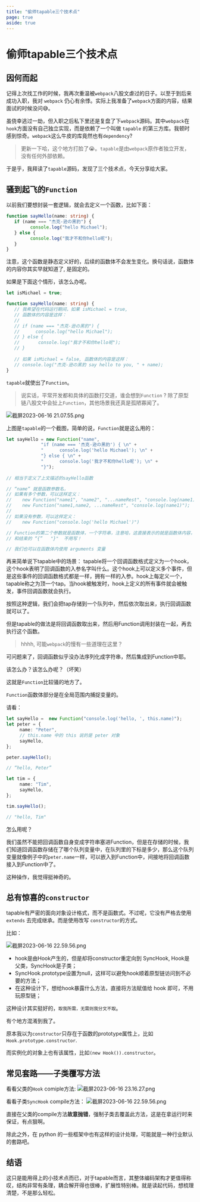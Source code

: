 ```yaml
---
title: "偷师tapable三个技术点"
page: true
aside: true
---
```


# 偷师tapable三个技术点
## 因何而起
记得上次找工作的时候，我再次重温被`webpack`八股文虐过的日子。以至于到后来成功入职，我对 `webpack` 仍心有余悸。实际上我准备了`webpack`方面的内容，结果面试的时候没问😅。

虽侥幸逃过一劫，但入职之后私下里还是复盘了下`webpack`源码。其中`webpack`在`hook`方面没有自己独立实现，而是依赖了一个叫做 `tapable` 的第三方库。我顿时感到惊奇。`webpack`这么牛皮的库竟然也有`dependency`?
> 更新一下哈，这个地方打脸了😭。`tapable`是由`webpack`原作者独立开发，没有任何外部依赖。

于是乎，我拜读了`tapable`源码，发现了三个技术点，今天分享给大家。

## 骚到起飞的`Function`
以前我们要想封装一套逻辑，就会去定义一个函数，比如下面：
```ts
function sayHello(name: string) {
   if (name === "杰克-逊の黑豹") {
         console.log("hello Michael");
   } else {
         console.log("我才不和你hello呢");
   }
}
```
注意，这个函数是静态定义好的，后续的函数体不会发生变化。换句话说，函数体的内容你其实早就知道了, 是固定的。

如果是下面这个情形，该怎么办呢。

```ts
let isMichael = true;

function sayHello(name: string) {
   // 我希望在代码运行期间，如果 isMichael = true,
   // 函数体的内容是这样：
   //
   // if (name === "杰克-逊の黑豹") {
   //      console.log("hello Michael");
   // } else {
   //       console.log("我才不和你hello呢");
   // }
   
   // 如果 isMichael = false, 函数体的内容是这样：
   // console.log("杰克-逊の黑豹 say hello to you, " + name);
}
```

`tapable`就使出了`Function`。
> 说实话，平常开发都和具体的函数打交道，谁会想到`Function` ? 
> 除了原型链八股文中会扯上`Function`，其他场景我还真是孤陋寡闻了。

![截屏2023-06-16 21.07.55.png](https://p6-juejin.byteimg.com/tos-cn-i-k3u1fbpfcp/78b384ce61d441ec9e1145ccd2589c35~tplv-k3u1fbpfcp-watermark.image?)

上图是`tapable`的一个截图，简单的说，`Function`就是这么用的：
```ts
let sayHello = new Function("name", 
             "if (name === '杰克-逊の黑豹') { \n" +
             "      console.log('hello Michael'); \n" +
             "} else { \n" +
             "      console.log('我才不和你hello呢'); \n" +
             "}");
             
// 相当于定义了上文描述的sayHello函数

// “name” 就是函数参数名， 
// 如果有多个参数，可以这样定义：
//    new Function("name1", "name2", "...nameRest", "console.log(name1)")
//    new Function("name1,name2, ...nameRest", "console.log(name1)");
//
// 如果没有参数，可以这样定义：
//    new Function("console.log('hello Michael')")

// Function的第二个参数就是函数体，一个字符串，注意哈，这直接表示的就是函数体内容，函数体开始
// 和结束的 “{”   "}"  不用写！

// 我们也可以在函数体内使用 arguments 变量
```
再来简单说下tapable中的场景：
tapable将一个回调函数格式定义为一个hook，这个hook表明了回调函数的入参名字叫什么。这个hook上可以定义多个事件，但是这些事件的回调函数格式都是一样，拥有一样的入参。hook上每定义一个，tapable称之为顶一个tap。当hook被触发时，hook上定义的所有事件就会被触发，事件回调函数就会执行。

按照这种逻辑，我们会把tap存储到一个队列中，然后依次取出来，执行回调函数就可以了。

但是tapable的做法是将回调函数取出来，然后用Function调用封装在一起，再去执行这个函数。
> hhhh, 可能`webpack`的慢有一些道理在这里？

可问题来了，回调函数似乎没办法序列化成字符串，然后集成到Function中耶。

该怎么办？该怎么办呢？（坏笑）

这就是`Function`比较骚的地方了。

`Function`函数体部分是在全局范围内捕捉变量的。

请看：
```ts
let sayHello =  new Function("console.log('hello, ', this.name)");
let peter = {
     name: "Peter",
     // this.name 中的 this 说的是 peter 对象
     sayHello,
};

peter.sayHello();

// “hello, Peter”

let tim = {
     name: "Tim",
     sayHello,
};

tim.sayHello();

// "hello, Tim"
```

怎么用呢？

我们虽然不能把回调函数自身变成字符串塞进Function，但是在存储的时候，我们知道回调函数存储在了哪个队列变量中，在队列里的下标是多少，那么这个队列变量就像例子中的`peter.name`一样，可以嵌入到Function中，间接地将回调函数接入到Function中了。

这种操作，我觉得挺神奇的。

## 总有惊喜的`constructor`
tapable有严密的面向对象设计格式，而不是函数式。不过呢，它没有严格去使用 `extends` 去完成继承。而是使用改写 `constructor`的方式。

比如：

![截屏2023-06-16 22.59.56.png](https://p3-juejin.byteimg.com/tos-cn-i-k3u1fbpfcp/4873af63b24c400aa8393945c4a95a0a~tplv-k3u1fbpfcp-watermark.image?)

* hook是由Hook产生的，但是却将constructor重定向到 SyncHook, Hook是父类，SyncHook是子类；
* SyncHook.prototype设置为null，这样可以避免hook顺着原型链访问到不必要的方法；
* 在这种设计下，想给hook暴露什么方法，直接将方法赋值给 hook 即可，不用玩原型链；

这种设计其实挺好的，`取我所需，无需则我分文不取`。

有个地方混淆到我了。

原本我以为`constructor`只存在于函数的prototype属性上，比如`Hook.prototype.constructor`.

而实例化的对象上也有该属性，比如`(new Hook()).constructor`。

## 常见套路——子类覆写方法
看看父类的`Hook` comiple方法:
![截屏2023-06-16 23.16.27.png](https://p1-juejin.byteimg.com/tos-cn-i-k3u1fbpfcp/5ef672e09e7041d3b21991a90b64bdd7~tplv-k3u1fbpfcp-watermark.image?)

看看子类`SyncHook` compile方法：
![截屏2023-06-16 22.59.56.png](https://p3-juejin.byteimg.com/tos-cn-i-k3u1fbpfcp/4873af63b24c400aa8393945c4a95a0a~tplv-k3u1fbpfcp-watermark.image?)

直接在父类的compile方法**故意抛错**，强制子类去覆盖此方法，这是在拿运行时来保证，有点狠啊。

除此之外，在 python 的一些框架中也有这样的设计处理，可能就是一种行业默认的套路吧。

## 结语
这只是能用得上的小技术点而已，对于tapable而言，其整体编码架构才更值得称叹，结构非常有条理，耦合解开得也很棒，扩展性特别棒。就是读起代码，想梳理清楚，不是那么轻松。


<Giscus />